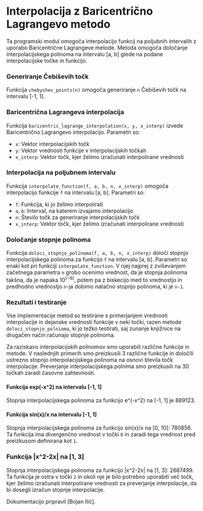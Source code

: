 # Interpolacija z Baricentrično Lagrangevo metodo

Ta programski modul omogoča interpolacijo funkcij na poljubnih intervalih z uporabo Baricentrične Lagrangeve metode. Metoda omogoča določanje interpolacijskega polinoma na intervalu [a, b] glede na podane interpolacijske točke in funkcijo.

### Generiranje Čebiševih točk

Funkcija `chebyshev_points(n)` omogoča generiranje `n` Čebiševih točk na intervalu [-1, 1].


### Baricentrična Lagrangeva interpolacija

Funkcija `baricentric_lagrange_interpolation(x, y, x_interp)` izvede Baricentrično Lagrangevo interpolacijo. Parametri so:

- `x`: Vektor interpolacijskih točk
- `y`: Vektor vrednosti funkcije v interpolacijskih točkah
- `x_interp`: Vektor točk, kjer želimo izračunati interpolirane vrednosti


### Interpolacija na poljubnem intervalu

Funkcija `interpolate_function(f, a, b, n, x_interp)` omogoča interpolacijo funkcije `f` na intervalu [a, b]. Parametri so:

- `f`: Funkcija, ki jo želimo interpolirati
- `a`, `b`: Interval, na katerem izvajamo interpolacijo
- `n`: Število točk za generiranje interpolacijskih točk
- `x_interp`: Vektor točk, kjer želimo izračunati interpolirane vrednosti


### Določanje stopnje polinoma

Funkcija `doloci_stopnjo_polinoma(f, a, b, n, x_interp)` določi stopnjo interpolacijskega polinoma za funkcijo `f` na intervalu [a, b]. Parametri so enaki kot pri funkciji `interpolate_function`. V njej najprej z zviševanjem začetnega parametra `n` grobo ocenimo vrednost, da je stopnja polinoma takšna, da je napaka $10^(-6)$, potem pa z biskecijo med to vrednostjo in predhodno vrednostjo `n`-ja dobimo natačno stopnjo polinoma, ki je `n-1`.

### Rezultati i testiranje

Vse implementacije metod so testirane s primerjanjem vrednosti interpolacije in dejanske vrednosti funkcije v neki točki, razen metode `doloci_stopnjo_polnioma`, ki jo težko testirati, saj zunanje knjižnice na drugačen način računajo stopnje polinoma.

Za raziskavo interpolacijskih polinomov smo uporabili različne funkcije in metode. V naslednjih primerih smo preizkusili 3 različne funkcije in določili ustrezno stopnjo interpolacijskega polinoma na osnovi števila točk interpolacije. Preverjanje interpolacijskega polnima smo preizkusili na 30 točkah zaradi časovne zahtevnosti.

#### Funkcija exp(-x^2) na intervalu [-1, 1]

Stopnja interpolacijskega polinoma za funkcijo e^(-x^2) na [-1, 1] je 889123.

#### Funkcija sin(x)/x na intervalu [-1, 1]

Stopnja interpolacijskega polinoma za funkcijo sin(x)/x na [0, 10]: 780856. Ta funkcija ima divergenčno vrednost v točki `0` in zaradi tega vrednost pred preizkusom definirana kot `1`.

### Funkcija |x^2-2x| na [1, 3]
Stopnja interpolacijskega polinoma za funkcijo |x^2-2x| na [1, 3]: 2687499. 
Ta funkcija je ostra v točki `2` in okoli nje je bilo potrebno uporabiti več točk, kjer želimo izračunati interpolirane vrednosti za preverjanje interpolacije, da bi dosegli izračun stopnje interpolacije.

Dokumentacijo pripravil [Bojan Ilić].
